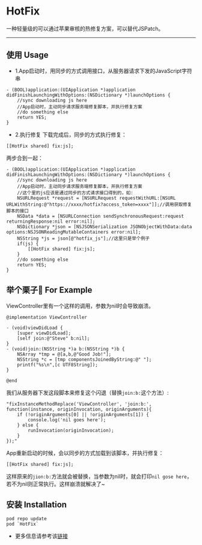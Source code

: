 # HotFix
一种轻量级的可以通过苹果审核的热修复方案，可以替代JSPatch。

-----------------------------------

## 使用 Usage

- 1.App启动时，用同步的方式调用接口，从服务器请求下发的JavaScript字符串

```
- (BOOL)application:(UIApplication *)application didFinishLaunchingWithOptions:(NSDictionary *)launchOptions {
    //sync downloading js here
    //App启动时，主动同步请求服务端修复脚本，并执行修复方案
    //do something else
    return YES;
}
```
- 2.执行修复
下载完成后，同步的方式执行修复：
```
[[HotFix shared] fix:js];
```

两步合到一起：
```
- (BOOL)application:(UIApplication *)application didFinishLaunchingWithOptions:(NSDictionary *)launchOptions {
    //sync downloading js here
    //App启动时，主动同步请求服务端修复脚本，并执行修复方案
    //这个里的js应该是通过同步的方式请求接口得到的，如:
    NSURLRequest *request = [NSURLRequest requestWithURL:[NSURL URLWithString:@"https://xxxx/hotfix?access_token=xxxx"]];//调用获取修复脚本的接口
    NSData *data = [NSURLConnection sendSynchronousRequest:request returningResponse:nil error:nil];
    NSDictionary *json = [NSJSONSerialization JSONObjectWithData:data options:NSJSONReadingMutableContainers error:nil];
    NSString *js = json[@"hotfix_js"];//这里只是举个例子
    if(js) {
        [[HotFix shared] fix:js];
    }
    //do something else
    return YES;
}
```

## 举个栗子🌰 For Example
ViewController里有一个这样的调用，参数为nil时会导致崩溃。
```
@implementation ViewController

- (void)viewDidLoad {
    [super viewDidLoad];
    [self join:@"Steve" b:nil];
}
- (void)join:(NSString *)a b:(NSString *)b {
    NSArray *tmp = @[a,b,@"Good Job!"];
    NSString *c = [tmp componentsJoinedByString:@" "];
    printf("%s\n",[c UTF8String]);
}

@end
```
我们从服务器下发这段脚本来修复这个闪退（替换`join:b:`这个方法）:
```
"fixInstanceMethodReplace('ViewController', 'join:b:', function(instance, originInvocation, originArguments){ 
    if (!originArguments[0] || !originArguments[1]) { 
        console.log('nil goes here'); 
    } else { 
        runInvocation(originInvocation); 
    } 
});"
```
App重新启动的时候，会以同步的方式加载到该脚本，并执行修复：
```
[[HotFix shared] fix:js];
```
这样原来的`jion:b:`方法就会被替换，当参数为nil时，就会打印`nil gose here`，若不为nil则正常执行。这样崩溃就解决了~

## 安装 Installation

```
pod repo update
pod `HotFix`
```

- 更多信息请参考该[链接](http://limboy.me/tech/2018/03/04/ios-lightweight-hotfix.html)
